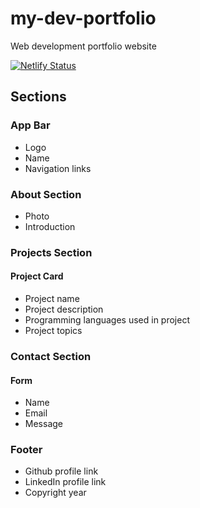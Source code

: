 # my-dev-portfolio
Web development portfolio website

[![Netlify Status](https://api.netlify.com/api/v1/badges/e28cb9b2-6ac4-452b-9107-177f8d132fa3/deploy-status)](https://app.netlify.com/sites/ys-dev-portfolio/deploys)

## Sections
### App Bar
- Logo
- Name
- Navigation links

### About Section
- Photo
- Introduction

### Projects Section
#### Project Card
- Project name
- Project description
- Programming languages used in project
- Project topics

### Contact Section
#### Form
- Name
- Email
- Message

### Footer
- Github profile link
- LinkedIn profile link
- Copyright year
